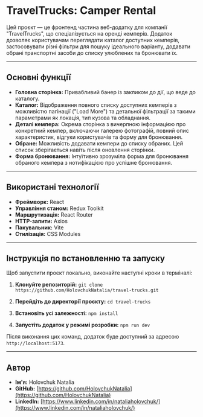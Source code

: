 # TravelTrucks: Camper Rental

Цей проєкт — це фронтенд частина веб-додатку для компанії "TravelTrucks", що спеціалізується на оренді кемперів. Додаток дозволяє користувачам переглядати каталог доступних кемперів, застосовувати різні фільтри для пошуку ідеального варіанту, додавати обрані транспортні засоби до списку улюблених та бронювати їх.

---

## Основні функції

- **Головна сторінка:** Привабливий банер із закликом до дії, що веде до каталогу.
- **Каталог:** Відображення повного списку доступних кемперів з можливістю пагінації ("Load More") та детальної фільтрації за такими параметрами як локація, тип кузова та обладнання.
- **Деталі кемпера:** Окрема сторінка з вичерпною інформацією про конкретний кемпер, включаючи галерею фотографій, повний опис характеристик, відгуки користувачів та форму для бронювання.
- **Обране:** Можливість додавати кемпери до списку обраних. Цей список зберігається навіть після оновлення сторінки.
- **Форма бронювання:** Інтуїтивно зрозуміла форма для бронювання обраного кемпера з нотифікацією про успішне бронювання.

---

## Використані технології

- **Фреймворк:** React
- **Управління станом:** Redux Toolkit
- **Маршрутизація:** React Router
- **HTTP-запити:** Axios
- **Пакувальник:** Vite
- **Стилізація:** CSS Modules

---

## Інструкція по встановленню та запуску

Щоб запустити проєкт локально, виконайте наступні кроки в терміналі:

1.  **Клонуйте репозиторій:**
    `git clone https://github.com/HolovchukNatalia/travel-trucks.git`

2.  **Перейдіть до директорії проєкту:**
    `cd travel-trucks`

3.  **Встановіть усі залежності:**
    `npm install`

4.  **Запустіть додаток у режимі розробки:**
    `npm run dev`

Після виконання цих команд, додаток буде доступний за адресою `http://localhost:5173`.

---

## Автор

- **Ім'я:** Holovchuk Natalia
- **GitHub:** [https://github.com/HolovchukNatalia](https://github.com/HolovchukNatalia)
- **LinkedIn:** [https://www.linkedin.com/in/nataliaholovchuk/](https://www.linkedin.com/in/nataliaholovchuk/)
